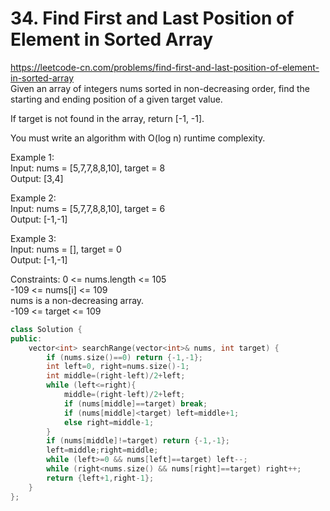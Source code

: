 # 34. Find First and Last Position of Element in Sorted Array
https://leetcode-cn.com/problems/find-first-and-last-position-of-element-in-sorted-array  
Given an array of integers nums sorted in non-decreasing order, find the starting and ending position of a given target value.  

If target is not found in the array, return [-1, -1].  

You must write an algorithm with O(log n) runtime complexity.  


Example 1:  
Input: nums = [5,7,7,8,8,10], target = 8  
Output: [3,4]  

Example 2:  
Input: nums = [5,7,7,8,8,10], target = 6  
Output: [-1,-1]  

Example 3:  
Input: nums = [], target = 0  
Output: [-1,-1]  

Constraints:
0 <= nums.length <= 105  
-109 <= nums[i] <= 109  
nums is a non-decreasing array.  
-109 <= target <= 109  

``` cpp
class Solution {
public:
    vector<int> searchRange(vector<int>& nums, int target) {
        if (nums.size()==0) return {-1,-1};
        int left=0, right=nums.size()-1;
        int middle=(right-left)/2+left;
        while (left<=right){
            middle=(right-left)/2+left;
            if (nums[middle]==target) break;
            if (nums[middle]<target) left=middle+1;
            else right=middle-1;
        }
        if (nums[middle]!=target) return {-1,-1};
        left=middle;right=middle;
        while (left>=0 && nums[left]==target) left--;
        while (right<nums.size() && nums[right]==target) right++;
        return {left+1,right-1};
    }
};
```
